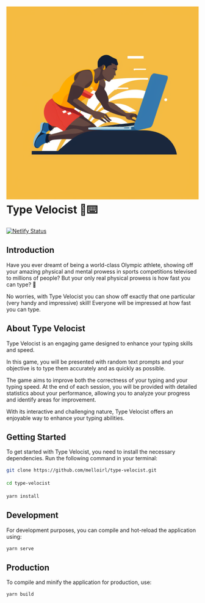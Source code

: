 # ![Type Velocist Logo](./src/assets/type-velocist-logo.png) Type Velocist 🏃⌨️

[![Netlify Status](https://api.netlify.com/api/v1/badges/6fa45251-e75b-4733-ac84-5f3a30177153/deploy-status)](https://app.netlify.com/sites/ml-typevelocist/deploys)

## Introduction

Have you ever dreamt of being a world-class Olympic athlete, showing off your amazing physical and mental prowess in sports competitions televised to millions of people? But your only real physical prowess is how fast you can type? 🤡

No worries, with Type Velocist you can show off exactly that one particular (very handy and impressive) skill! Everyone will be impressed at how fast you can type.

## About Type Velocist

Type Velocist is an engaging game designed to enhance your typing skills and speed.

In this game, you will be presented with random text prompts and your objective is to type them accurately and as quickly as possible.

The game aims to improve both the correctness of your typing and your typing speed. At the end of each session, you will be provided with detailed statistics about your performance, allowing you to analyze your progress and identify areas for improvement.

With its interactive and challenging nature, Type Velocist offers an enjoyable way to enhance your typing abilities.

## Getting Started

To get started with Type Velocist, you need to install the necessary dependencies. Run the following command in your terminal:

```bash
git clone https://github.com/melloirl/type-velocist.git

cd type-velocist

yarn install
```

## Development

For development purposes, you can compile and hot-reload the application using:

```bash
yarn serve
```

## Production

To compile and minify the application for production, use:

```bash
yarn build
```
